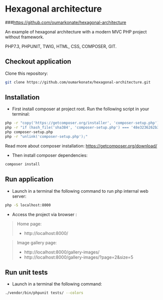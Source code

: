 # Hexagonal architecture
###https://github.com/oumarkonate/hexagonal-architecture

An example of hexagonal architecture with a modern MVC PHP project without framework.
 
PHP7.3, PHPUNIT, TWIG, HTML, CSS, COMPOSER, GIT. 

## Checkout application

Clone this repository:

```bash
git clone https://github.com/oumarkonate/hexagonal-architecture.git
```

## Installation

* First install composer at project root. Run the following script in your terminal:

```bash
php -r "copy('https://getcomposer.org/installer', 'composer-setup.php');"
php -r "if (hash_file('sha384', 'composer-setup.php') === '48e3236262b34d30969dca3c37281b3b4bbe3221bda826ac6a9a62d6444cdb0dcd0615698a5cbe587c3f0fe57a54d8f5') { echo 'Installer verified'; } else { echo 'Installer corrupt'; unlink('composer-setup.php'); } echo PHP_EOL;"
php composer-setup.php
php -r "unlink('composer-setup.php');"
```
Read more about composer installation: https://getcomposer.org/download/

* Then install composer dependencies:
```bash
composer install
```
## Run application

* Launch in a terminal the following command to run php internal web server:
```bash
php -S localhost:8000
```

* Access the project via browser : 

> Home page:
> - http://localhost:8000/

> Image gallery page:
> - http://localhost:8000/gallery-images/
> - http://localhost:8000/gallery-images/?page=2&size=5

## Run unit tests

* Launch in a terminal the following command:
```bash
./vendor/bin/phpunit tests/ --colors
```


